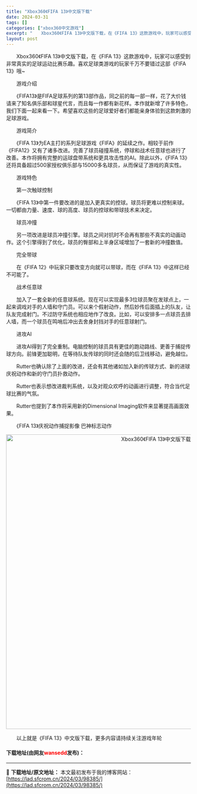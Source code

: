 ```yaml
---
title: "Xbox360《FIFA 13》中文版下载"
date: 2024-03-31
tags: []
categories: ["xbox360中文游戏"]
excerpt: "　　Xbox360《FIFA 13》中文版下载，在《FIFA 13》这款游戏中，玩家可以感受到非常真实的足球运动比赛乐趣。喜欢足球类游戏的玩家千万不要错过这部《FIFA 13》哦~ 　　游戏介绍 　　《FIFA13》是FIFA足球系列的第13部作品，同之前的每一部一样，花了大价钱请来了知名俱乐部和球&hellip;"
layout: post
---
```


 <p>　　Xbox360《FIFA 13》中文版下载，在《FIFA 13》这款游戏中，玩家可以感受到非常真实的足球运动比赛乐趣。喜欢足球类游戏的玩家千万不要错过这部《FIFA 13》哦~</p> <p>　　游戏介绍</p> <p>　　《FIFA13》是FIFA足球系列的第13部作品，同之前的每一部一样，花了大价钱请来了知名俱乐部和球星代言，而且每一作都有新花样。本作就新增了许多特色，我们下面一起来看一下。希望喜欢这些的足球爱好者们都能亲身体验到这款刺激的足球游戏。</p> <p>　　游戏简介</p> <p>　　《FIFA 13》为EA主打的系列足球游戏《FIFA》的延续之作。相较于前作《FIFA12》又有了诸多改进。完善了球员碰撞系统，停球和战术任意球也进行了改善。本作将拥有完整的运球盘带系统和更具攻击性的AI。除此以外，《FIFA 13》还将具备超过500家授权俱乐部与15000多名球员，从而保证了游戏的真实性。</p> <p>　　游戏特色</p> <p>　　第一次触球控制</p> <p>　　《FIFA 13》中第一件要改进的是加入更真实的控球。球员将更难以控制来球。一切都由力量、速度、球的高度、球员的控球和带球技术来决定。</p> <p>　　球员冲撞</p> <p>　　另一项改进是球员冲撞引擎。球员之间对抗时不会再有那些不真实的动画动作。这个引擎得到了优化，球员的臀部和上半身区域增加了一套新的冲撞数值。</p> <p>　　完全带球</p> <p>　　在《FIFA 12》中玩家只要改变方向就可以带球，而在《FIFA 13》中这样已经不可能了。</p> <p>　　战术任意球</p> <p>　　加入了一套全新的任意球系统。现在可以实现最多3位球员聚在发球点上，一起来调戏对手的人墙和守门员。可以来个假射动作，然后妙传后面插上的队友，让队友完成射门。不过防守系统也相应地作了改良。比如，可以安排多一点球员去排人墙，而一个球员在鸣哨后冲出去舍身封挡对手的任意球射门。</p> <p>　　进攻AI</p> <p>　　进攻AI得到了完全重制。电脑控制的球员具有更佳的跑动路线、更善于捕捉传球方向。前锋更加聪明，在等待队友传球的同时还会随的后卫线移动，避免越位。</p> <p>　　Rutter也确认除了上面的改进，还会有其他诸如加入新的传球方式、新的进球庆祝动作和新的守门员扑救动作。</p> <p>　　Rutter也表示想改进裁判系统，以及对观众欢呼的动画进行调整，符合当代足球比赛的气氛。</p> <p>　　Rutter也提到了本作将采用新的Dimensional Imaging软件来显著提高画面效果。</p> <p>　　《FIFA 13》庆祝动作捕捉影像 巴神标志动作</p> <p align="center"><img align="" border="0" src="https://lad.sfcrom.cn/wp-content/uploads/2024/03/20240330_66083e1976888.jpg" width="802" alt="Xbox360《FIFA 13》中文版下载" /></p> <p>　　以上就是《FIFA 13》中文版下载，更多内容请持续关注游戏年轮</p> <p><h4>下载地址(由网友<font color="red">wansedd</font>发布)：</h4></p> 

---
📖 **下载地址/原文地址：** 本文最初发布于我的博客网站：[https://lad.sfcrom.cn/2024/03/98385/](https://lad.sfcrom.cn/2024/03/98385/)
